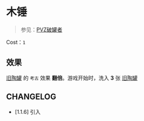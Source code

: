 # 木锤

> 参见：[PVZ破罐者](https://plantsvszombies.wiki.gg/wiki/Vasebreaker)

Cost：`1`

## 效果

[旧陶罐](../卡牌/旧陶罐.md) 的 `考古` 效果 **翻倍**。游戏开始时，洗入 **3** 张 [旧陶罐](../卡牌/旧陶罐.md)

## CHANGELOG

- [1.1.6] 引入
